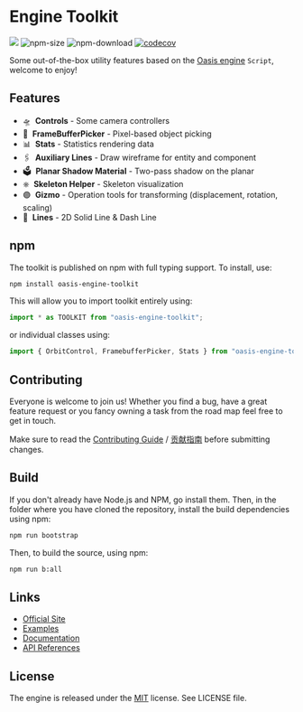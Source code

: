 # Engine Toolkit

<a href="https://www.npmjs.com/package/oasis-engine-toolkit"><img src="https://img.shields.io/npm/v/oasis-engine-toolkit"/></a>
![npm-size](https://img.shields.io/bundlephobia/minzip/oasis-engine-toolkit)
![npm-download](https://img.shields.io/npm/dm/oasis-engine-toolkit)
[![codecov](https://codecov.io/gh/oasis-engine/engine/branch/main/graph/badge.svg?token=KR2UBKE3OX)](https://codecov.io/gh/oasis-engine/engine-toolkit)

Some out-of-the-box utility features based on the [Oasis engine](https://github.com/oasis-engine/engine) `Script`, welcome to enjoy!

## Features

- 🛸  &nbsp;**Controls** - Some camera controllers
- 🫧  &nbsp;**FrameBufferPicker** - Pixel-based object picking
- 📊  &nbsp;**Stats** - Statistics rendering data
- 🖇  &nbsp;**Auxiliary Lines** - Draw wireframe for entity and component
- 🗳  &nbsp;**Planar Shadow Material** - Two-pass shadow on the planar
- ⎈  &nbsp;**Skeleton Helper** - Skeleton visualization
- 🟣  &nbsp;**Gizmo** - Operation tools for transforming (displacement, rotation, scaling)
- 📐  &nbsp;**Lines** - 2D Solid Line & Dash Line

## npm

The toolkit is published on npm with full typing support. To install, use:

```sh
npm install oasis-engine-toolkit
```

This will allow you to import toolkit entirely using:

```javascript
import * as TOOLKIT from "oasis-engine-toolkit";
```

or individual classes using:

```javascript
import { OrbitControl, FramebufferPicker, Stats } from "oasis-engine-toolkit";
```

## Contributing

Everyone is welcome to join us! Whether you find a bug, have a great feature request or you fancy owning a task from the road map feel free to get in touch.

Make sure to read the [Contributing Guide](.github/HOW_TO_CONTRIBUTE.md) / [贡献指南](https://github.com/oasis-engine/engine/wiki/%E5%A6%82%E4%BD%95%E4%B8%8E%E6%88%91%E4%BB%AC%E5%85%B1%E5%BB%BA-Oasis-%E5%BC%80%E6%BA%90%E4%BA%92%E5%8A%A8%E5%BC%95%E6%93%8E) before submitting changes.

## Build

If you don't already have Node.js and NPM, go install them. Then, in the folder where you have cloned the repository, install the build dependencies using npm:

```sh
npm run bootstrap
```

Then, to build the source, using npm:

```sh
npm run b:all
```

## Links

- [Official Site](https://oasisengine.cn)
- [Examples](https://oasisengine.cn/0.6/examples)
- [Documentation](https://oasisengine.cn/0.6/docs/install-cn)
- [API References](https://oasisengine.cn/0.6/api/core/index)


## License 
The engine is released under the [MIT](https://opensource.org/licenses/MIT) license. See LICENSE file.
